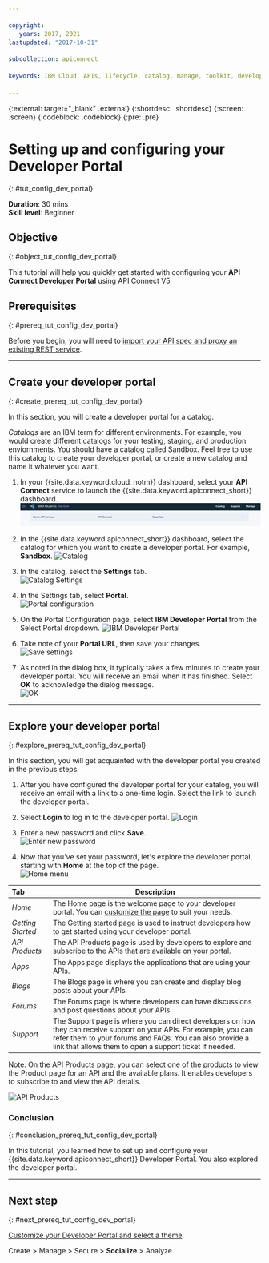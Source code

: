 ```yaml
---

copyright:
   years: 2017, 2021
lastupdated: "2017-10-31"

subcollection: apiconnect

keywords: IBM Cloud, APIs, lifecycle, catalog, manage, toolkit, develop, dev portal, tutorial, API Connect V5

---
```


{:external: target="_blank" .external}
{:shortdesc: .shortdesc}
{:screen: .screen}
{:codeblock: .codeblock}
{:pre: .pre}

# Setting up and configuring your Developer Portal
{: #tut_config_dev_portal}

**Duration**: 30 mins  
**Skill level**: Beginner  

## Objective
{: #object_tut_config_dev_portal}

This tutorial will help you quickly get started with configuring your **API Connect Developer Portal** using API Connect V5. 

## Prerequisites
{: #prereq_tut_config_dev_portal}

Before you begin, you will need to [import your API spec and proxy an existing REST service](/docs/apiconnect/tutorials?topic=apiconnect-tut_rest_landing).

---

## Create your developer portal
{: #create_prereq_tut_config_dev_portal}

In this section, you will create a developer portal for a catalog.

*Catalogs* are an IBM term for different environments. For example, you would create different catalogs for your testing, staging, and production enviornments. You should have a catalog called Sandbox. Feel free to use this catalog to create your developer portal, or create a new catalog and name it whatever you want.

1. In your {{site.data.keyword.cloud_notm}} dashboard, select your **API Connect** service to launch the {{site.data.keyword.apiconnect_short}} dashboard.
![API Connect Service](images/11-Dashboard.png)

2. In the {{site.data.keyword.apiconnect_short}} dashboard, select the catalog for which you want to create a developer portal. For example, **Sandbox**.
![Catalog](images/12-APIC-Dashboard.png)

3. In the catalog, select the **Settings** tab.  
    ![Catalog Settings](images/13-catalog-settings.png)

4. In the Settings tab, select **Portal**.  
    ![Portal configuration](images/14-catalog-portal.png)

5. On the Portal Configuration page, select **IBM Developer Portal** from the Select Portal dropdown. 
    ![IBM Developer Portal](images/15-IBM-developer-portal.png) 

6. Take note of your **Portal URL**, then save your changes.  
    ![Save settings](images/16-save-settings.png)
  
7. As noted in the dialog box, it typically takes a few minutes to create your developer portal. You will receive an email when it has finished. Select **OK** to acknowledge the dialog message.  
    ![OK](images/17-OK.png)

---

## Explore your developer portal
{: #explore_prereq_tut_config_dev_portal}

In this section, you will get acquainted with the developer portal you created in the previous steps.

1. After you have configured the developer portal for your catalog, you will receive an email with a link to a one-time login. Select the link to launch the developer portal.

2. Select **Login** to log in to the developer portal. 
![Login](images/22-login.png)

3. Enter a new password and click **Save**.  
    ![Enter new password](images/23-password.png)

4. Now that you've set your password, let's explore the developer portal, starting with **Home** at the top of the page.  
    ![Home menu](images/24-pwsaved.png)
  
| Tab              | Description          | 
|:---------------- | -------------------- | 
| _Home_       | The Home page is the welcome page to your developer portal. You can [customize the page](/docs/apiconnect/tutorials?topic=apiconnect-tut_custom_dev_portal) to suit your needs. | 
| _Getting Started_       | The Getting started page is used to instruct developers how to get started using your developer portal. |
| _API Products_ | The API Products page is used by developers to explore and subscribe to the APIs that are available on your portal. | 
| _Apps_ | The Apps page displays the applications that are using your APIs. | 
| _Blogs_ | The Blogs page is where you can create and display blog posts about your APIs. | 
| _Forums_ | The Forums page is where developers can have discussions and post questions about your APIs. | 
| _Support_ | The Support page is where you can direct developers on how they can receive support on your APIs. For example, you can refer them to your forums and FAQs. You can also provide a link that allows them to open a support ticket if needed. | 

Note: On the API Products page, you can select one of the products to view the Product page for an API and the available plans. It enables developers to subscribe to and view the API details. 

![API Products](images/27-api-products.png)

### Conclusion
{: #conclusion_prereq_tut_config_dev_portal}

In this tutorial, you learned how to set up and configure your {{site.data.keyword.apiconnect_short}} Developer Portal. You also explored the developer portal.

---

## Next step
{: #next_prereq_tut_config_dev_portal}

[Customize your Developer Portal and select a theme](/docs/apiconnect/tutorials?topic=apiconnect-tut_custom_dev_portal).

Create > Manage > Secure > **Socialize** > Analyze
